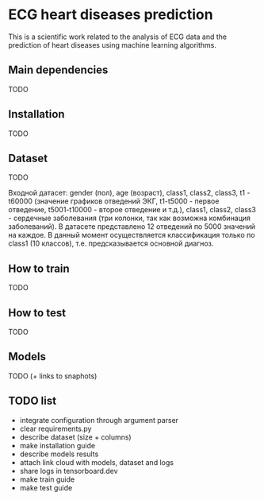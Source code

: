 # ECG heart diseases prediction

This is a scientific work related to the analysis of ECG data and the prediction of heart diseases using machine learning algorithms.

## Main dependencies
TODO

## Installation
TODO

## Dataset
TODO

Входной датасет: gender (пол), age (возраст), class1, class2, class3, t1 - t60000 (значение графиков отведений ЭКГ, t1-t5000 - первое отведение, t5001-t10000 - второе отведение и т.д.), class1, class2, class3 - сердечные заболевания (три колонки, так как возможна комбинация заболеваний). 
В датасете представлено 12 отведений по 5000 значений на каждое. 
В данный момент осуществляется классификация только по class1 (10 классов), т.е. предсказывается основной диагноз.

## How to train
TODO

## How to test
TODO

## Models
TODO (+ links to snaphots)

## TODO list
- integrate configuration through argument parser
- clear requirements.py
- describe dataset (size + columns)
- make installation guide
- describe models results
- attach link cloud with models, dataset and logs
- share logs in tensorboard.dev
- make train guide
- make test guide

